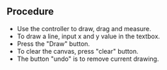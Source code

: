 ## Procedure

- Use the controller to draw, drag and measure.
- To draw a line, input x and y value in the textbox.
- Press the "Draw" button.
- To clear the canvas, press "clear" button.
- The button "undo" is to remove current drawing.